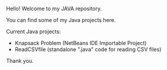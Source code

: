 Hello! Welcome to my JAVA repository.

You can find some of my Java projects here.

Current Java projects:
- Knapsack Problem (NetBeans IDE Importable Project)
- ReadCSVfile (standalone ".java" code for reading CSV files)


Thank you.
